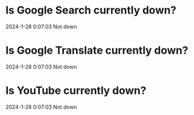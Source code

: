 # Is Google Search currently down?

2024-1-28 0:07:03 Not down

# Is Google Translate currently down?

2024-1-28 0:07:03 Not down

# Is YouTube currently down?

2024-1-28 0:07:03 Not down


